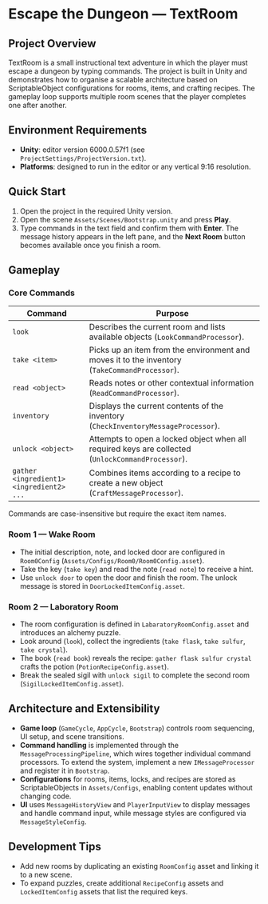 # Escape the Dungeon — TextRoom

## Project Overview
TextRoom is a small instructional text adventure in which the player must escape a dungeon by typing commands. The project is built in Unity and demonstrates how to organise a scalable architecture based on ScriptableObject configurations for rooms, items, and crafting recipes. The gameplay loop supports multiple room scenes that the player completes one after another.

## Environment Requirements
- **Unity**: editor version 6000.0.57f1 (see `ProjectSettings/ProjectVersion.txt`).
- **Platforms**: designed to run in the editor or any vertical 9:16 resolution.

## Quick Start
1. Open the project in the required Unity version.
2. Open the scene `Assets/Scenes/Bootstrap.unity` and press **Play**.
3. Type commands in the text field and confirm them with **Enter**. The message history appears in the left pane, and the **Next Room** button becomes available once you finish a room.

## Gameplay
### Core Commands
| Command | Purpose |
| --- | --- |
| `look` | Describes the current room and lists available objects (`LookCommandProcessor`). |
| `take <item>` | Picks up an item from the environment and moves it to the inventory (`TakeCommandProcessor`). |
| `read <object>` | Reads notes or other contextual information (`ReadCommandProcessor`). |
| `inventory` | Displays the current contents of the inventory (`CheckInventoryMessageProcessor`). |
| `unlock <object>` | Attempts to open a locked object when all required keys are collected (`UnlockCommandProcessor`). |
| `gather <ingredient1> <ingredient2> ...` | Combines items according to a recipe to create a new object (`CraftMessageProcessor`). |

Commands are case-insensitive but require the exact item names.

### Room 1 — Wake Room
- The initial description, note, and locked door are configured in `Room0Config` (`Assets/Configs/Room0/Room0Config.asset`).
- Take the key (`take key`) and read the note (`read note`) to receive a hint.
- Use `unlock door` to open the door and finish the room. The unlock message is stored in `DoorLockedItemConfig.asset`.

### Room 2 — Laboratory Room
- The room configuration is defined in `LabaratoryRoomConfig.asset` and introduces an alchemy puzzle.
- Look around (`look`), collect the ingredients (`take flask`, `take sulfur`, `take crystal`).
- The book (`read book`) reveals the recipe: `gather flask sulfur crystal` crafts the potion (`PotionRecipeConfig.asset`).
- Break the sealed sigil with `unlock sigil` to complete the second room (`SigilLockedItemConfig.asset`).

## Architecture and Extensibility
- **Game loop** (`GameCycle`, `AppCycle`, `Bootstrap`) controls room sequencing, UI setup, and scene transitions.
- **Command handling** is implemented through the `MessageProcessingPipeline`, which wires together individual command processors. To extend the system, implement a new `IMessageProcessor` and register it in `Bootstrap`.
- **Configurations** for rooms, items, locks, and recipes are stored as ScriptableObjects in `Assets/Configs`, enabling content updates without changing code.
- **UI** uses `MessageHistoryView` and `PlayerInputView` to display messages and handle command input, while message styles are configured via `MessageStyleConfig`.

## Development Tips
- Add new rooms by duplicating an existing `RoomConfig` asset and linking it to a new scene.
- To expand puzzles, create additional `RecipeConfig` assets and `LockedItemConfig` assets that list the required keys.

